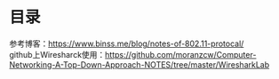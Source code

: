 # 目录

参考博客：https://www.binss.me/blog/notes-of-802.11-protocal/    
github上Wiresharck使用：https://github.com/moranzcw/Computer-Networking-A-Top-Down-Approach-NOTES/tree/master/WiresharkLab